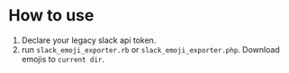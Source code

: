 # How to use
1. Declare your legacy slack api token.
1. run `slack_emoji_exporter.rb` or `slack_emoji_exporter.php`. Download emojis to `current dir`.
